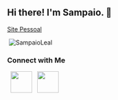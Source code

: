 ## Hi there! I'm Sampaio. 👋

<a href="https://sampaioleal.dev.br">Site Pessoal</a>

<p>&nbsp;<img src="https://github-readme-stats.vercel.app/api?username=SampaioLeal&show_icons=true&theme=onedark&title_color=009a00&text_color=000000&bg_color=ffffff&locale=en" alt="SampaioLeal" /></p>

### Connect with Me

<p>  
&nbsp; <a href="https://www.instagram.com/samp4.io/" target="_blank" rel="noopener noreferrer"><img src="https://logodownload.org/wp-content/uploads/2017/04/instagram-logo-3.png" width="50" /></a>  
&nbsp; <a href="https://www.linkedin.com/in/sampaio-leal/" target="_blank" rel="noopener noreferrer"><img src="https://logospng.org/download/linkedin/logo-linkedin-icon-2048.png" width="50" /></a>
</p>
